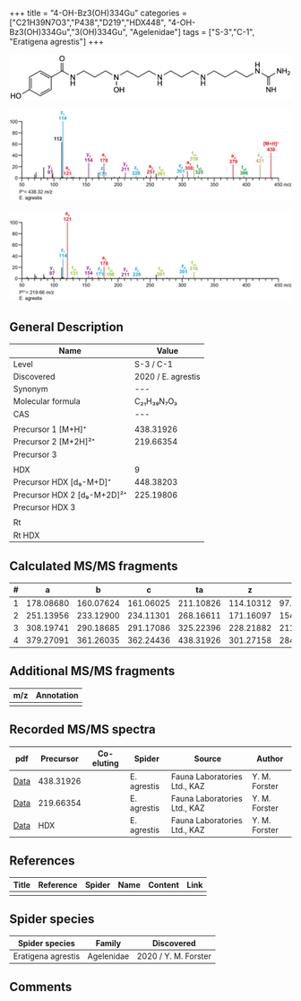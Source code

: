 +++
title = "4-OH-Bz3(OH)334Gu"
categories = ["C21H39N7O3","P438","D219","HDX448",
"4-OH-Bz3(OH)334Gu","3(OH)334Gu",
"Agelenidae"]
tags = ["S-3","C-1",
"Eratigena agrestis"]
+++

![](/img/4-OH-Bz3(OH)334Gu.png)

![](/img_MSMS/438_4-OH-Bz3(OH)334Gu_Ea.png?classes=border)

![](/img_MSMS/438_4-OH-Bz3(OH)334Gu_Ea_2.png?classes=border)

## General Description

| Name                       | Value              |
|----------------------------|--------------------|
| Level                      | S-3 / C-1          |
| Discovered                 | 2020 / E. agrestis |
| Synonym                    | ---                |
| Molecular formula          | C₂₁H₃₉N₇O₃                   |
| CAS                        | ---                |
|                            |                    |
| Precursor 1 [M+H]⁺         | 438.31926                   |
| Precursor 2 [M+2H]²⁺       | 219.66354                   |
| Precursor 3                |                    |
|                            |                    |
| HDX                        | 9                   |
| Precursor HDX   [d₉-M+D]⁺   | 448.38203                   |
| Precursor HDX 2 [d₉-M+2D]²⁺ | 225.19806                   |
| Precursor HDX 3            |                    |
|                            |                    |
| Rt                         |                    |
| Rt HDX                     |                    |

## Calculated MS/MS fragments

| # | a         | b         | c         | ta        | z         | y         | tz        |
|---|-----------|-----------|-----------|-----------|-----------|-----------|-----------|
| 1 | 178.08680 | 160.07624 | 161.06025 | 211.10826 | 114.10312 | 97.07657 | 131.12967 |
| 2 | 251.13956 | 233.12900 | 234.11301 | 268.16611 | 171.16097 | 154.13442 | 188.18752 |
| 3 | 308.19741 | 290.18685 | 291.17086 | 325.22396 | 228.21882 | 211.19227 | 261.24028 |
| 4 | 379.27091 | 361.26035 | 362.24436 | 438.31926 | 301.27158 | 284.24503 | 318.29813 |

## Additional MS/MS fragments

| m/z | Annotation |
|-----|------------|
|     |            |

## Recorded MS/MS spectra

| pdf                                             | Precursor | Co-eluting | Spider      | Source                       | Author        |
|-------------------------------------------------|-----------|------------|-------------|------------------------------|---------------|
| [Data](/pdf/E-agrestis/438_4-OH-Bz3(OH)334Gu_Ea.pdf)   | 438.31926 |            | E. agrestis | Fauna Laboratories Ltd., KAZ | Y. M. Forster |
| [Data](/pdf/E-agrestis/438_4-OH-Bz3(OH)334Gu_Ea_2.pdf)   | 219.66354 |            | E. agrestis | Fauna Laboratories Ltd., KAZ | Y. M. Forster |
| [Data](/pdf/E-agrestis/438_4-OH-Bz3(OH)334Gu_Ea_HDX.pdf)   | HDX |            | E. agrestis | Fauna Laboratories Ltd., KAZ | Y. M. Forster |


## References

| Title | Reference | Spider | Name | Content | Link |
|-------|-----------|--------|------|---------|------|
|       |           |        |      |         |      |

## Spider species

| Spider species     | Family     | Discovered           |
|--------------------|------------|----------------------|
| Eratigena agrestis | Agelenidae | 2020 / Y. M. Forster |

## Comments